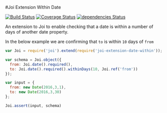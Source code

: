 #Joi Extension Within Date

[![Build Status](https://travis-ci.org/jamiemcconnell/joi-extension-date-within.svg?branch=master)](https://travis-ci.org/jamiemcconnell/joi-extension-date-within)
[![Coverage Status](https://coveralls.io/repos/github/jamiemcconnell/joi-extension-date-within/badge.svg?branch=coveralls)](https://coveralls.io/github/jamiemcconnell/joi-extension-date-within?branch=coveralls)
[![dependencies Status](https://david-dm.org/jamiemcconnell/joi-extension-date-within/status.svg)](https://david-dm.org/jamiemcconnell/joi-extension-date-within)

An extension to Joi to enable checking that a date is within a number of days of another date property.

In the below example we are confirming that `to` is within `10` days of `from`

```javascript
var Joi = require('joi').extend(require('joi-extension-date-within'));

var schema = Joi.object({
  from: Joi.date().required(),
  to: Joi.date().required().withinDays(10, Joi.ref('from'))
});

var input = {
  from: new Date(2016,3,1),
  to: new Date(2016,3,30)
};

Joi.assert(input, schema)
```
